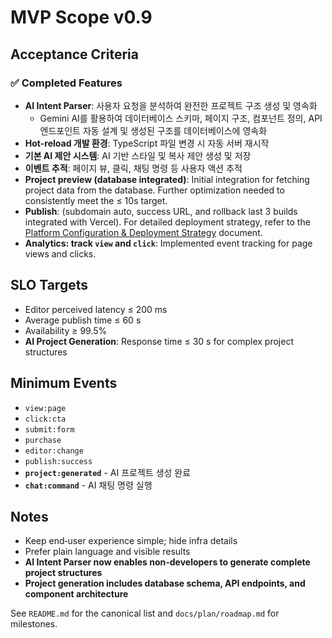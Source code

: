 # MVP Scope v0.9

## Acceptance Criteria

### ✅ **Completed Features**

- **AI Intent Parser**: 사용자 요청을 분석하여 완전한 프로젝트 구조 생성 및 영속화
  - Gemini AI를 활용하여 데이터베이스 스키마, 페이지 구조, 컴포넌트 정의, API 엔드포인트 자동 설계 및 생성된 구조를 데이터베이스에 영속화
- **Hot-reload 개발 환경**: TypeScript 파일 변경 시 자동 서버 재시작
- **기본 AI 제안 시스템**: AI 기반 스타일 및 복사 제안 생성 및 저장
- **이벤트 추적**: 페이지 뷰, 클릭, 채팅 명령 등 사용자 액션 추적
- **Project preview (database integrated)**: Initial integration for fetching project data from the database. Further optimization needed to consistently meet the ≤ 10s target.
- **Publish**: (subdomain auto, success URL, and rollback last 3 builds integrated with Vercel). For detailed deployment strategy, refer to the [Platform Configuration & Deployment Strategy](../../docs/plan/platform-deployment-strategy.md) document.
- **Analytics: track `view` and `click`**: Implemented event tracking for page views and clicks.

## SLO Targets

- Editor perceived latency ≤ 200 ms
- Average publish time ≤ 60 s
- Availability ≥ 99.5%
- **AI Project Generation**: Response time ≤ 30 s for complex project structures

## Minimum Events

- `view:page`
- `click:cta`
- `submit:form`
- `purchase`
- `editor:change`
- `publish:success`
- **`project:generated`** - AI 프로젝트 생성 완료
- **`chat:command`** - AI 채팅 명령 실행

## Notes

- Keep end‑user experience simple; hide infra details
- Prefer plain language and visible results
- **AI Intent Parser now enables non-developers to generate complete project structures**
- **Project generation includes database schema, API endpoints, and component architecture**

See `README.md` for the canonical list and `docs/plan/roadmap.md` for milestones.
